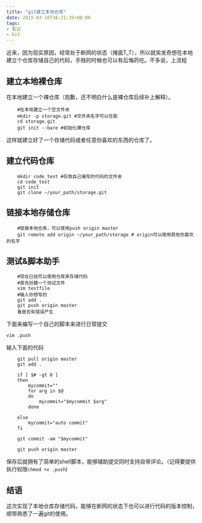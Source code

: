 ```yaml
---
title: "git建立本地仓库"
date: 2015-03-16T16:21:35+08:00
tags:
- 笔记
- Git
---
```

近来，因为现实原因，经常处于断网的状态（掩面T_T），所以就突发奇想在本地建立个仓库存储自己的代码，手贱的时候也可以有后悔药吃。不多说，上流程

<!--more-->

## 建立本地裸仓库

在本地建立一个裸仓库（抱歉，还不明白什么是裸仓库后续补上解释）。

```
    #在本地建立一个空文件夹
    mkdir -p storage.git #文件夹名字可以任取
    cd storage.git
    git init --bare #初始化裸仓库
```

这样就建立好了一个存储代码或者任意你喜欢的东西的仓库了。

## 建立代码仓库

```
    mkdir code_test #存放自己编写的代码的文件夹
    cd code_test
    git init
    git clone ~/your_path/storage.git
```

## 链接本地存储仓库

```
    #链接本地仓库，可以使用push origin master
    git remote add origin ~/your_path/storage # origin可以使用其他你喜欢的名字
```

## 测试&脚本助手

```
    #现在已经可以使用仓库来存储代码
    #首先创建一个测试文件
    vim testfile
    #输入你想写的
    git add .
    git push origin master
    看是否有错误产生
```

下面来编写一个自己的脚本来进行日常提交

`vim .push`

输入下面的代码

```
    git pull origin master
    git add .

    if [ $# -gt 0 ]
    then
        mycommit=""
        for arg in $@
        do
            mycommit="$mycommit $arg"
        done

    else
        mycommit="auto commit"
    fi

    git commit -am "$mycommit"

    git push origin master
```

保存后就拥有了简单的shell脚本，能够辅助提交同时支持自带评论。（记得要提供执行权限`chmod +x .push`)

## 结语

这次实现了本地仓库存储代码，能够在断网的状态下也可以进行代码的版本控制，顺带熟悉了一遍git的使用。
